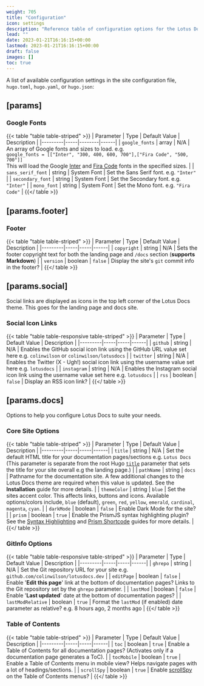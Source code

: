 ```yaml
---
weight: 705
title: "Configuration"
icon: settings
description: "Reference table of configuration options for the Lotus Docs theme."
lead: ""
date: 2023-01-21T16:16:15+00:00
lastmod: 2023-01-21T16:16:15+00:00
draft: false
images: []
toc: true
---
```


A list of available configuration settings in the site configuration file, `hugo.toml`, `hugo.yaml`, or `hugo.json`:

## [params]

### Google Fonts

{{< table "table table-striped" >}}
| Parameter | Type | Default Value | Description |
|---------|-----|--------|------|
| `google_fonts` | array | N/A | An array of Google fonts and sizes to load. e.g.<br>`google_fonts = [["Inter", "300, 400, 600, 700"],["Fira Code", "500, 700"]]`<br> This will load the Google [Inter](https://fonts.google.com/specimen/Inter) and [Fira Code](https://fonts.google.com/specimen/Fira+Code) fonts in the specified sizes. |
| `sans_serif_font` | string | System Font | Set the Sans Serif font. e.g. `"Inter"` |
| `secondary_font` | string | System Font | Set the Secondary font. e.g. `"Inter"` |
| `mono_font` | string | System Font | Set the Mono font. e.g. `"Fira Code"` |
{{</ table >}}

## [params.footer]

### Footer

{{< table "table table-striped" >}}
| Parameter | Type | Default Value | Description |
|---------|-----|-----|------|
| `copyright` | string | N/A | Sets the footer copyright text for both the landing page and `/docs` section (**supports Markdown**) |
| `version` | boolean | `false` | Display the site's `git` commit info in the footer? |
{{</ table >}}

## [params.social]

Social links are displayed as icons in the top left corner of the Lotus Docs theme. This goes for the landing page and docs site.

### Social Icon Links

{{< table "table table-responsive table-striped" >}}
| Parameter | Type | Default Value | Description |
|---------|-----|-----|------|
| `github` | string | N/A | Enables the GitHub social icon link using the GitHub URL value set here e.g. `colinwilson` or `colinwilson/lotusdocs` |
| `twitter` | string | N/A | Enables the Twitter (X - Ugh!) social icon link using the username value set here e.g. `lotusdocs` |
| `instagram` | string | N/A | Enables the Instagram social icon link using the username value set here e.g. `lotusdocs` |
| `rss` | boolean | `false` | Display an RSS icon link? |
{{</ table >}}

## [params.docs]

Options to help you configure Lotus Docs to suite your needs.

### Core Site Options

{{< table "table table-striped" >}}
| Parameter | Type | Default Value | Description |
|---------|-----|-----|------|
| `title` | string | N/A | Set the default HTML title for your documentation pages/sections e.g. `Lotus Docs` (This parameter is separate from the root Hugo [`title`](https://gohugo.io/getting-started/configuration/#title) parameter that sets the title for your site overall e.g the landing page.) |
| `pathName` | string | `docs` | Pathname for the documentation site. A few additional changes to the Lotus Docs theme are required when this value is updated. See the **Installation** guide for more details. |
| `themeColor` | string | `blue` | Set the sites accent color. This affects links, buttons and icons. Available options/colors include, `blue` (default), `green`, `red`, `yellow`, `emerald`, `cardinal`, `magenta`, `cyan`. |
| `darkMode` | boolean | `false` | Enable Dark Mode for the site? |
| `prism` | boolean | `true` | Enable the PrismJS syntax highlighting plugin? See the [Syntax Highlighting](../../guides/features/syntax-highlighting/#prism-features) and [Prism Shortcode](../../guides/shortcodes/prism/) guides for more details. |
{{</ table >}}

### GitInfo Options

{{< table "table table-responsive table-striped" >}}
| Parameter | Type | Default Value | Description |
|---------|-----|-----|------|
| `ghrepo` | string | N/A | Set the Git repository URL for your site e.g. `github.com/colinwilson/lotusdocs.dev` |
| `editPage` | boolean | `false` | Enable '**Edit this page**' link at the bottom of documentation pages? Links to the Git repository set by the `ghrepo` parameter. |
| `lastMod` | boolean | `false` | Enable '**Last updated**' date at the bottom of documentation pages? |
| `lastModRelative` | boolean | `true` | Format the `lastMod` (if enabled) date parameter as relative? e.g. 8 hours ago, 2 months ago |
{{</ table >}}

### Table of Contents

{{< table "table table-striped" >}}
| Parameter | Type | Default Value | Description |
|---------|-----|-----|------|
| `toc` | boolean | `true` | Enable a Table of Contents for all documentation pages? (Activates only if a documentation page generates a ToC). |
| `tocMobile` | boolean | `true` | Enable a Table of Contents menu in mobile view? Helps navigate pages with a lot of headings/sections. |
| `scrollSpy` | boolean | `true` | Enable [scrollSpy](https://getbootstrap.com/docs/5.3/components/scrollspy/) on the Table of Contents menus? |
{{</ table >}}